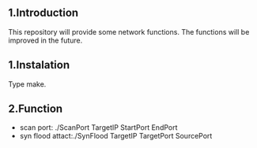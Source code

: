 1.Introduction
--------------
  This repository will provide some network functions.
  The functions will be improved in the future.


1.Instalation
-------------
  Type make.


2.Function
----------
  - scan port: ./ScanPort TargetIP StartPort EndPort
  - syn flood attact:./SynFlood TargetIP TargetPort SourcePort

